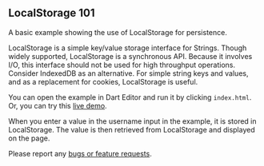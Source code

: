 ## LocalStorage 101

A basic example showing the use of LocalStorage for persistence.

LocalStorage is a simple key/value storage interface for Strings.
Though widely supported, LocalStorage is a synchronous API. Because it involves
I/O, this interface should not be used for high throughput operations.
Consider IndexedDB as an alternative. For simple string keys and values, and as
a replacement for cookies, LocalStorage is useful.

You can open the example in Dart Editor and run it by clicking `index.html`.
Or, you can try this
[live demo](http://www.dartlang.org/samples/localstorage/).

When you enter a value in the username input in the example,
it is stored in LocalStorage.
The value is then retrieved from LocalStorage and displayed on the page.

Please report any [bugs or feature requests](http://dartbug.com/new).
